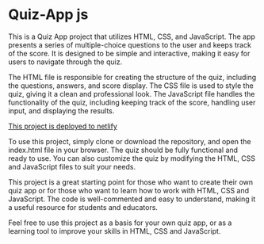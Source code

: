 # Quiz-App js

This is a Quiz App project that utilizes HTML, CSS, and JavaScript. The app presents a series of multiple-choice questions to the user and keeps track of the score. It is designed to be simple and interactive, making it easy for users to navigate through the quiz.

The HTML file is responsible for creating the structure of the quiz, including the questions, answers, and score display. The CSS file is used to style the quiz, giving it a clean and professional look. The JavaScript file handles the functionality of the quiz, including keeping track of the score, handling user input, and displaying the results.

[This project is deployed to netlify](https://anasjsquiz.netlify.app)



To use this project, simply clone or download the repository, and open the index.html file in your browser. The quiz should be fully functional and ready to use. You can also customize the quiz by modifying the HTML, CSS and JavaScript files to suit your needs.

This project is a great starting point for those who want to create their own quiz app or for those who want to learn how to work with HTML, CSS and JavaScript. The code is well-commented and easy to understand, making it a useful resource for students and educators.

Feel free to use this project as a basis for your own quiz app, or as a learning tool to improve your skills in HTML, CSS and JavaScript.



